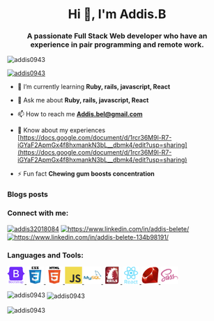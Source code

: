 <h1 align="center">Hi 👋, I'm Addis.B</h1>
<h3 align="center">A passionate Full Stack Web developer who have an experience in pair programming and remote work.</h3>

<p align="left"> <img src="https://komarev.com/ghpvc/?username=addis0943&label=Profile%20views&color=0e75b6&style=flat" alt="addis0943" /> </p>

<p align="left"> <a href="https://github.com/ryo-ma/github-profile-trophy"><img src="https://github-profile-trophy.vercel.app/?username=addis0943" alt="addis0943" /></a> </p>

- 🌱 I’m currently learning **Ruby, rails, javascript, React**

- 💬 Ask me about **Ruby, rails, javascript, React**

- 📫 How to reach me **Addis.bel@gmail.com**

- 📄 Know about my experiences [https://docs.google.com/document/d/1rcr36M9l-R7-iGYaF2ApmGx4f8hxmankN3bL__dbmk4/edit?usp=sharing](https://docs.google.com/document/d/1rcr36M9l-R7-iGYaF2ApmGx4f8hxmankN3bL__dbmk4/edit?usp=sharing)

- ⚡ Fun fact **Chewing gum boosts concentration**

### Blogs posts
<!-- BLOG-POST-LIST:START -->
<!-- BLOG-POST-LIST:END -->

<h3 align="left">Connect with me:</h3>
<p align="left">
<a href="https://twitter.com/addis32018084" target="blank"><img align="center" src="https://cdn.jsdelivr.net/npm/simple-icons@3.0.1/icons/twitter.svg" alt="addis32018084" height="30" width="40" /></a>
<a href="https://linkedin.com/in/https://www.linkedin.com/in/addis-belete/" target="blank"><img align="center" src="https://cdn.jsdelivr.net/npm/simple-icons@3.0.1/icons/linkedin.svg" alt="https://www.linkedin.com/in/addis-belete/" height="30" width="40" /></a>
<a href="/https://www.linkedin.com/in/addis-belete-134b98191/" target="blank"><img align="center" src="https://cdn.jsdelivr.net/npm/simple-icons@3.0.1/icons/rss.svg" alt="https://www.linkedin.com/in/addis-belete-134b98191/" height="30" width="40" /></a>
</p>

<h3 align="left">Languages and Tools:</h3>
<p align="left"> <a href="https://getbootstrap.com" target="_blank"> <img src="https://raw.githubusercontent.com/devicons/devicon/master/icons/bootstrap/bootstrap-plain-wordmark.svg" alt="bootstrap" width="40" height="40"/> </a> <a href="https://www.w3schools.com/css/" target="_blank"> <img src="https://raw.githubusercontent.com/devicons/devicon/master/icons/css3/css3-original-wordmark.svg" alt="css3" width="40" height="40"/> </a> <a href="https://www.w3.org/html/" target="_blank"> <img src="https://raw.githubusercontent.com/devicons/devicon/master/icons/html5/html5-original-wordmark.svg" alt="html5" width="40" height="40"/> </a> <a href="https://developer.mozilla.org/en-US/docs/Web/JavaScript" target="_blank"> <img src="https://raw.githubusercontent.com/devicons/devicon/master/icons/javascript/javascript-original.svg" alt="javascript" width="40" height="40"/> </a> <a href="https://www.mysql.com/" target="_blank"> <img src="https://raw.githubusercontent.com/devicons/devicon/master/icons/mysql/mysql-original-wordmark.svg" alt="mysql" width="40" height="40"/> </a> <a href="https://rubyonrails.org" target="_blank"> <img src="https://raw.githubusercontent.com/devicons/devicon/master/icons/rails/rails-original-wordmark.svg" alt="rails" width="40" height="40"/> </a> <a href="https://reactjs.org/" target="_blank"> <img src="https://raw.githubusercontent.com/devicons/devicon/master/icons/react/react-original-wordmark.svg" alt="react" width="40" height="40"/> </a> <a href="https://www.ruby-lang.org/en/" target="_blank"> <img src="https://raw.githubusercontent.com/devicons/devicon/master/icons/ruby/ruby-original.svg" alt="ruby" width="40" height="40"/> </a> <a href="https://sass-lang.com" target="_blank"> <img src="https://raw.githubusercontent.com/devicons/devicon/master/icons/sass/sass-original.svg" alt="sass" width="40" height="40"/> </a> </p>

<p><img align="left" src="https://github-readme-stats.vercel.app/api/top-langs?username=addis0943&show_icons=true&locale=en&layout=compact" alt="addis0943" /></p>

<p>&nbsp;<img align="center" src="https://github-readme-stats.vercel.app/api?username=addis0943&show_icons=true&locale=en" alt="addis0943" /></p>

<p><img align="center" src="https://github-readme-streak-stats.herokuapp.com/?user=addis0943&" alt="addis0943" /></p>

